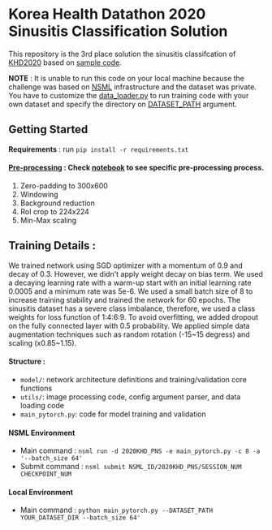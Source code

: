 # Korea Health Datathon 2020 Sinusitis Classification Solution

This repository is the 3rd place solution the sinusitis classifcation of [KHD2020](https://github.com/Korea-Health-Datathon/KHD2020) based on [sample code](https://github.com/KYBiMIL/KHD_2020).

**NOTE** : It is unable to run this code on your local machine because the challenge was based on [NSML](https://ai.nsml.navercorp.com/intro) infrastructure and the dataset was private. You have to customize the [data_loader.py](https://github.com/Yonsei-TAIL/KHD2020/blob/master/utils/data_loader.py) to run training code with your own dataset and specify the directory on [DATASET_PATH](https://github.com/Yonsei-TAIL/KHD2020/blob/master/utils/config.py#L8) argument.

## Getting Started
**Requirements** : run ```pip install -r requirements.txt```

#### [Pre-processing](https://github.com/Yonsei-TAIL/KHD2020/blob/master/utils/transform.py#L62-L84) : Check [notebook](https://github.com/Yonsei-TAIL/KHD2020/blob/master/preprocessing_example.ipynb) to see specific pre-processing process.
1. Zero-padding to 300x600
2. Windowing
3. Background reduction
4. RoI crop to 224x224
5. Min-Max scaling

## Training Details :
We trained network using SGD optimizer with a momentum of 0.9 and decay of 0.3. However, we didn't apply weight decay on bias term. We used a decaying learning rate with a warm-up start with an initial learning rate 0.0005 and a minimum rate was 5e-6. We used a small batch size of 8 to increase training stability and trained the network for 60 epochs. The sinusitis dataset has a severe class imbalance, therefore, we used a class weights for loss function of 1:4:6:9. To avoid overfitting, we added dropout on the fully connected layer with 0.5 probability. We applied simple data augmentation techniques such as random rotation (-15~15 degress) and scaling (x0.85~1.15).  

#### Structure :
- ```model/```: network architecture definitions and training/validation core functions
- ```utils/```: image processing code, config argument parser, and data loading code
- ```main_pytorch.py```: code for model training and validation

#### NSML Environment
- Main command : ```nsml run -d 2020KHD_PNS -e main_pytorch.py -c 8 -a '--batch_size 64'```
- Submit command : ```nsml submit NSML_ID/2020KHD_PNS/SESSION_NUM CHECKPOINT_NUM```

#### Local Environment
- Main command : ```python main_pytorch.py --DATASET_PATH YOUR_DATASET_DIR --batch_size 64'```
